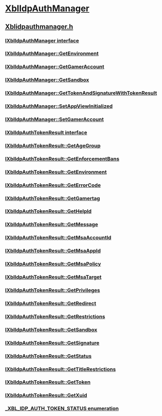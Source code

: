 # [XblIdpAuthManager](index.md)
## [Xblidpauthmanager.h](../xblidpauthmanager/index.md)
### [IXblIdpAuthManager interface](../xblidpauthmanager/nn-xblidpauthmanager-ixblidpauthmanager.md)
### [IXblIdpAuthManager::GetEnvironment](../xblidpauthmanager/nf-xblidpauthmanager-ixblidpauthmanager-getenvironment.md)
### [IXblIdpAuthManager::GetGamerAccount](../xblidpauthmanager/nf-xblidpauthmanager-ixblidpauthmanager-getgameraccount.md)
### [IXblIdpAuthManager::GetSandbox](../xblidpauthmanager/nf-xblidpauthmanager-ixblidpauthmanager-getsandbox.md)
### [IXblIdpAuthManager::GetTokenAndSignatureWithTokenResult](../xblidpauthmanager/nf-xblidpauthmanager-ixblidpauthmanager-gettokenandsignaturewithtokenresult.md)
### [IXblIdpAuthManager::SetAppViewInitialized](../xblidpauthmanager/nf-xblidpauthmanager-ixblidpauthmanager-setappviewinitialized.md)
### [IXblIdpAuthManager::SetGamerAccount](../xblidpauthmanager/nf-xblidpauthmanager-ixblidpauthmanager-setgameraccount.md)
### [IXblIdpAuthTokenResult interface](../xblidpauthmanager/nn-xblidpauthmanager-ixblidpauthtokenresult.md)
### [IXblIdpAuthTokenResult::GetAgeGroup](../xblidpauthmanager/nf-xblidpauthmanager-ixblidpauthtokenresult-getagegroup.md)
### [IXblIdpAuthTokenResult::GetEnforcementBans](../xblidpauthmanager/nf-xblidpauthmanager-ixblidpauthtokenresult-getenforcementbans.md)
### [IXblIdpAuthTokenResult::GetEnvironment](../xblidpauthmanager/nf-xblidpauthmanager-ixblidpauthtokenresult-getenvironment.md)
### [IXblIdpAuthTokenResult::GetErrorCode](../xblidpauthmanager/nf-xblidpauthmanager-ixblidpauthtokenresult-geterrorcode.md)
### [IXblIdpAuthTokenResult::GetGamertag](../xblidpauthmanager/nf-xblidpauthmanager-ixblidpauthtokenresult-getgamertag.md)
### [IXblIdpAuthTokenResult::GetHelpId](../xblidpauthmanager/nf-xblidpauthmanager-ixblidpauthtokenresult-gethelpid.md)
### [IXblIdpAuthTokenResult::GetMessage](../xblidpauthmanager/nf-xblidpauthmanager-ixblidpauthtokenresult-getmessage.md)
### [IXblIdpAuthTokenResult::GetMsaAccountId](../xblidpauthmanager/nf-xblidpauthmanager-ixblidpauthtokenresult-getmsaaccountid.md)
### [IXblIdpAuthTokenResult::GetMsaAppId](../xblidpauthmanager/nf-xblidpauthmanager-ixblidpauthtokenresult-getmsaappid.md)
### [IXblIdpAuthTokenResult::GetMsaPolicy](../xblidpauthmanager/nf-xblidpauthmanager-ixblidpauthtokenresult-getmsapolicy.md)
### [IXblIdpAuthTokenResult::GetMsaTarget](../xblidpauthmanager/nf-xblidpauthmanager-ixblidpauthtokenresult-getmsatarget.md)
### [IXblIdpAuthTokenResult::GetPrivileges](../xblidpauthmanager/nf-xblidpauthmanager-ixblidpauthtokenresult-getprivileges.md)
### [IXblIdpAuthTokenResult::GetRedirect](../xblidpauthmanager/nf-xblidpauthmanager-ixblidpauthtokenresult-getredirect.md)
### [IXblIdpAuthTokenResult::GetRestrictions](../xblidpauthmanager/nf-xblidpauthmanager-ixblidpauthtokenresult-getrestrictions.md)
### [IXblIdpAuthTokenResult::GetSandbox](../xblidpauthmanager/nf-xblidpauthmanager-ixblidpauthtokenresult-getsandbox.md)
### [IXblIdpAuthTokenResult::GetSignature](../xblidpauthmanager/nf-xblidpauthmanager-ixblidpauthtokenresult-getsignature.md)
### [IXblIdpAuthTokenResult::GetStatus](../xblidpauthmanager/nf-xblidpauthmanager-ixblidpauthtokenresult-getstatus.md)
### [IXblIdpAuthTokenResult::GetTitleRestrictions](../xblidpauthmanager/nf-xblidpauthmanager-ixblidpauthtokenresult-gettitlerestrictions.md)
### [IXblIdpAuthTokenResult::GetToken](../xblidpauthmanager/nf-xblidpauthmanager-ixblidpauthtokenresult-gettoken.md)
### [IXblIdpAuthTokenResult::GetXuid](../xblidpauthmanager/nf-xblidpauthmanager-ixblidpauthtokenresult-getxuid.md)
### [_XBL_IDP_AUTH_TOKEN_STATUS enumeration](../xblidpauthmanager/ne-xblidpauthmanager-_xbl_idp_auth_token_status.md)

